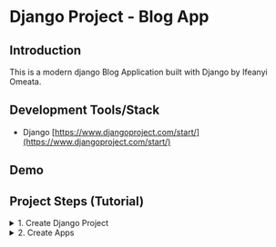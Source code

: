 # Django Project - Blog App

## Introduction

This is a modern django Blog Application built with Django by Ifeanyi Omeata.

## Development Tools/Stack

- Django [https://www.djangoproject.com/start/](https://www.djangoproject.com/start/)

## Demo

## Project Steps (Tutorial)

<details>
<summary>1. Create Django Project </summary>

# Create Django Project

### [https://github.com/omeatai/django-project-blog/commit/4305cb75b959e5a72ece9a6010d70a6d4adbb5c7](https://github.com/omeatai/django-project-blog/commit/4305cb75b959e5a72ece9a6010d70a6d4adbb5c7)

# Check Python Version

```x
python —version
```

# Install Django Globally

```x
python -m pip install Django
```

# Create Django Project mypage

```x
django-admin startproject mypage
```

# Run Development Server to view Project

```x
cd mypage
python manage.py runserver
```

<img width="1047" alt="image" src="https://github.com/omeatai/django-project-blog/assets/32337103/e4a9ed77-4729-447d-b1e0-4e6f50aff4d1">
<img width="1047" alt="image" src="https://github.com/omeatai/django-project-blog/assets/32337103/ce7915ca-d59b-42f0-85a5-c78cca998798">
<img width="1047" alt="image" src="https://github.com/omeatai/django-project-blog/assets/32337103/eb939a24-3d62-4729-9fd1-888b8fc4404b">
<img width="1047" alt="image" src="https://github.com/omeatai/django-project-blog/assets/32337103/baa5b8fc-fd91-420d-b566-a1698a296b5d">
<img width="1047" alt="image" src="https://github.com/omeatai/django-project-blog/assets/32337103/1cee2499-b229-4068-a206-272dacdaa0ab">
<img width="1047" alt="image" src="https://github.com/omeatai/django-project-blog/assets/32337103/9f2034a2-14ce-4588-96cd-a6358b196c14">

# #End</details>

<details>
<summary>2. Create Apps </summary>

# Create Apps 



# #End</details>















